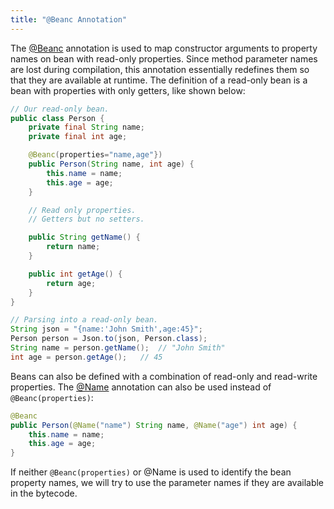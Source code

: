 ```yaml
---
title: "@Beanc Annotation"
---
```


The [@Beanc](../apidocs/org/apache/juneau/annotation/Beanc.html) annotation is used to
map constructor arguments to property names on bean with read-only properties.
Since method parameter names are lost during compilation, this annotation essentially redefines
them so that they are available at runtime.
The definition of a read-only bean is a bean with properties with only getters, like shown below:

```java
// Our read-only bean.
public class Person {
    private final String name;
    private final int age;

    @Beanc(properties="name,age"})
    public Person(String name, int age) {
        this.name = name;
        this.age = age;
    }

    // Read only properties.
    // Getters but no setters.

    public String getName() {
        return name;
    }

    public int getAge() {
        return age;
    }
}
```


```java
// Parsing into a read-only bean.
String json = "{name:'John Smith',age:45}";
Person person = Json.to(json, Person.class);
String name = person.getName();  // "John Smith"
int age = person.getAge();   // 45
```


Beans can also be defined with a combination of read-only and read-write properties.
The [@Name](../apidocs/org/apache/juneau/annotation/Name.html) annotation can also be used instead of `@Beanc(properties)`:

```java
@Beanc
public Person(@Name("name") String name, @Name("age") int age) {
    this.name = name;
    this.age = age;
}
```


If neither `@Beanc(properties)` or @Name is used to identify the bean property names,
we will try to use the parameter names if they are available in the bytecode.
